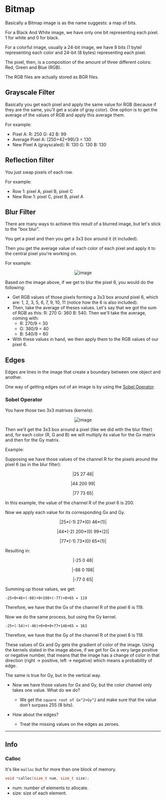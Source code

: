 # Bitmap
Basically a Bitmap image is as the name suggests: a map of bits.

For a Black And White image, we have only one bit representing each pixel. 1 for white and 0 for black.

For a colorful image, usually a 24-bit image, we have 8 bits (1 byte) representing each color and 24-bit (8 bytes) representing each pixel.

The pixel, then, is a composition of the amount of three different colors: Red, Green and Blue (RGB).

The RGB files are actually stored as BGR files.

## Grayscale Filter
Basically you get each pixel and apply the same value for RGB (because if they are the same, you'll get a scale of gray color). One option is to get the average of the values of RGB and apply this average them.

For example:
- Pixel A: R: 250 G: 42 B: 99
- Average Pixel A: (250+42+99)/3 = 130
- New Pixel A (grayscaled): R: 130 G: 130 B: 130

## Reflection filter
You just swap pixels of each row.

For example:
- Row 1: pixel A, pixel B, pixel C
- New Row 1: pixel C, pixel B, pixel A

## Blur Filter
There are many ways to achieve this result of a blurred image, but let's stick to the "box blur".

You get a pixel and then you get a 3x3 box around it (it included).

Then you get the average value of each color of each pixel and apply it to the central pixel you're working on.

For example:

<div align="center">
  
  ![image](https://user-images.githubusercontent.com/22435398/154797283-379c0671-ce09-4502-80c2-14822c40951d.png)
  
</div>

Based on the image above, if we get to blur the pixel 6, you would do the following:
- Get RGB values of those pixels forming a 3x3 box around pixel 6, which are: 1, 2, 3, 5, 6, 7, 9, 10, 11 (notice how the 6 is also included).
- Then, take the average of theses values. Let's say that we got the sum of RGB as this: R: 270 G: 360 B: 540. Then we'll take the average, coming with:
  - R: 270/9 = 30
  - G: 360/9 = 40
  - B: 540/9 = 60
- With these values in hand, we then apply them to the RGB values of our pixel 6.

## Edges
Edges are lines in the image that create a boundary between one object and another.

One way of getting edges out of an image is by using the [Sobel Operator](https://en.wikipedia.org/wiki/Sobel_operator).

### Sobel Operator
You have those two 3x3 matrixes (kernels):

<div align="center">
  
  ![image](https://user-images.githubusercontent.com/22435398/154797317-134c8a83-8dbc-4932-9626-48501122a05f.png)
  
</div>

Then we'll get the 3x3 box around a pixel (like we did with the blur filter) and, for each color (R, G and B) we will multiply its value for the Gx matrix and then for the Gy matrix.

Example:

Supposing we have those values of the channel R for the pixels around the pixel 6 (as in the blur filter):

<div align="center">
  
|25 27 46|

|44 200 99|

|77 73 65|
  
</div>

In this example, the value of the channel R of the pixel 6 is 200.

Now we apply each value for its corresponding Gx and Gy.

<div align="center">

|25*(-1) 27*(0) 46*(1)|

|44*(-2) 200*(0) 99*(2)|

|77*(-1) 73*(0) 65*(1)|
  
</div>

Resulting in:

<div align="center">

|-25 0 46|

|-88 0 198|

|-77 0 65|
  
</div>

Summing up those values, we get:
```
-25+0+46+(-88)+0+198+(-77)+0+65 = 119
```
Therefore, we have that the Gx of the channel R of the pixel 6 is 119.

Now we do the same process, but using the Gy kernel.
```
-25+(-54)+(-46)+0+0+0+77+146+65 = 163
```
Therefore, we have that the Gy of the channel R of the pixel 6 is 119.

These values of Gx and Gy gets the gradient of color of the image. Using the kernels stated in the image above, if we get for Gx a very large positive or negative number, that means that the image has a change of color in that direction (right -> positive, left -> negative) which means a probability of edge.

The same is true for Gy, but in the vertical way.

- Now we have those values for Gx and Gy, but the color channel only takes one value. What do we do?
  - We get the `square root of Gx^2+Gy^2` and make sure that the value don't surpass 255 (8 bits).

- How about the edges?
  - Treat the missing values on the edges as zeroes.


----
## Info
### Calloc
It's like `malloc` but for more than one block of memory.
```c
void *calloc(size_t num, size_t size);
```
- num: number of elements to allocate.
- size: size of each element.



